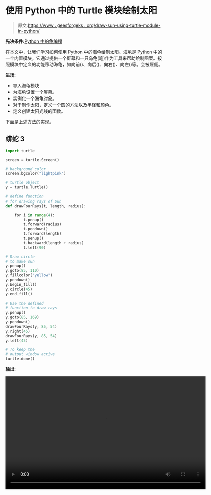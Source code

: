 # 使用 Python 中的 Turtle 模块绘制太阳

> 原文:[https://www . geesforgeks . org/draw-sun-using-turtle-module-in-python/](https://www.geeksforgeeks.org/draw-sun-using-turtle-module-in-python/)

**先决条件:**[Python 中的龟编程](https://www.geeksforgeeks.org/turtle-programming-python/)

在本文中，让我们学习如何使用 Python 中的海龟绘制太阳。海龟是 Python 中的一个内置模块。它通过提供一个屏幕和一只乌龟(笔)作为工具来帮助绘制图案。按照模块中定义的功能移动海龟，如向前()、向后()、向右()、向左()等。会被雇佣。

**进场:**

*   导入海龟模块
*   为海龟设置一个屏幕。
*   实例化一个海龟对象。
*   对于制作太阳，定义一个圆的方法以及半径和颜色。
*   定义创建太阳光线的函数。

下面是上述方法的实现。

## 蟒蛇 3

```py
import turtle

screen = turtle.Screen()

# background color
screen.bgcolor("lightpink")

# turtle object
y = turtle.Turtle()

# define function
# for drawing rays of Sun
def drawFourRays(t, length, radius):

    for i in range(4):
        t.penup()
        t.forward(radius)
        t.pendown()
        t.forward(length)
        t.penup()
        t.backward(length + radius)
        t.left(90)

# Draw circle
# to make sun
y.penup()
y.goto(85, 110)
y.fillcolor("yellow")
y.pendown()
y.begin_fill()
y.circle(45)
y.end_fill()

# Use the defined
# function to draw rays
y.penup()
y.goto(85, 169)
y.pendown()
drawFourRays(y, 85, 54)
y.right(45)
drawFourRays(y, 85, 54)
y.left(45)

# To keep the
# output window active
turtle.done()
```

**输出:**

<video class="wp-video-shortcode" id="video-488346-1" width="640" height="360" preload="metadata" controls=""><source type="video/mp4" src="https://media.geeksforgeeks.org/wp-content/uploads/20200915140355/Sun.mp4?_=1">[https://media.geeksforgeeks.org/wp-content/uploads/20200915140355/Sun.mp4](https://media.geeksforgeeks.org/wp-content/uploads/20200915140355/Sun.mp4)</video>